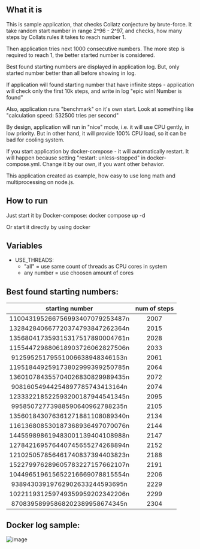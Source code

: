 ## What it is
This is sample application, that checks Collatz conjecture by brute-force. It take random start number in range 2^96 - 2^97, and checks, how many steps by Collats rules it takes to reach number 1.

Then application tries next 1000 consecutive numbers. The more step is required to reach 1, the better started number is considered.

Best found starting numbers are displayed in application log. But, only started number better than all before showing in log.

If application will found starting number that have infinite steps - application will check only the first 10k steps, and write in log "epic win! Number is found"

Also, application runs "benchmark" on it's own start. Look at something like "calculation speed: 532500 tries per second"

By design, application will run in "nice" mode, i.e. it will use CPU gently, in low priority. But in other hand, it will provide 100% CPU load, so it can be bad for cooling system.

If you start application by docker-compose - it will automatically restart. It will happen because setting "restart: unless-stopped" in docker-compose.yml. Change it by our own, if you want other behavior.

This application created as example, how easy to use long math and multiprocessing on node.js.

## How to run
Just start it by Docker-compose:
docker compose up -d

Or start it directly by using docker

## Variables
* USE_THREADS:
  * "all" = use same count of threads as CPU cores in system
  * any number = use choosen amount of cores

## Best found starting numbers:

| starting number | num of steps |
| :---: | :---: |
| 110043195266756993407079253487n | 2007 |
| 132842840667720374793847262364n | 2015 |
| 135680417359315317517890004761n | 2028 |
| 115544729880618903726062827506n | 2033 |
|  91259525179551006638948346153n | 2061 |
| 119518449259173802999399250785n | 2064 |
| 136010784355704026830829989435n | 2072 |
|  90816054944254897785743413164n | 2074 |
| 123332218522593200187944541345n | 2095 |
|  99585072773988590640962788235n | 2105 |
| 135601843076361271881108089340n | 2134 |
| 116136808530187368936497070076n | 2144 |
| 144559898619483001139404108988n | 2147 |
| 127842169576440745655274268894n | 2152 |
| 121025057856461740837394403823n | 2188 |
| 152279976289605783227157662107n | 2191 |
| 104496519615652216669078815554n | 2206 |
|  93894303919762902633244593695n | 2229 |
| 102211931259749359959202342206n | 2299 |
|  87083958995868202389958674345n | 2304 |

## Docker log sample:
![image](https://github.com/user-attachments/assets/1ab901d8-8a1c-4cd6-a42f-a64d8d0545d2)


